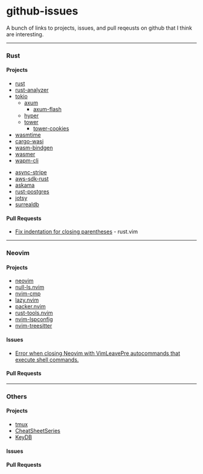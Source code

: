 # github-issues
A bunch of links to projects, issues, and pull reqeusts on github that I think are interesting.

---
### Rust

#### Projects
- [rust](https://github.com/rust-lang/rust)
- [rust-analyzer](https://github.com/rust-analyzer/rust-analyzer)
- [tokio](https://github.com/tokio-rs/tokio)
    * [axum](https://github.com/tokio-rs/axum)
        - [axum-flash](https://github.com/davidpdrsn/axum-flash)
        <!-- - [AxumCSRF](https://github.com/AscendingCreations/AxumCSRF) -->
    * [hyper](https://github.com/hyperium/hyper)
    * [tower](https://github.com/tower-rs/tower)
        - [tower-cookies](https://github.com/imbolc/tower-cookies)
- [wasmtime](https://github.com/bytecodealliance/wasmtime)
- [cargo-wasi](https://github.com/bytecodealliance/cargo-wasi)
- [wasm-bindgen](https://github.com/rustwasm/wasm-bindgen)
- [wasmer](https://github.com/wasmerio/wasmer)
- [wapm-cli](https://github.com/wasmerio/wapm-cli)
<!-- - [enarx](https://github.com/enarx/enarx) -->
- [async-stripe](https://github.com/arlyon/async-stripe)
- [aws-sdk-rust](https://github.com/awslabs/aws-sdk-rust)
- [askama](https://github.com/djc/askama)
- [rust-postgres](https://github.com/sfackler/rust-postgres)
- [jotsy](https://github.com/ohsayan/jotsy)
- [surrealdb](https://github.com/surrealdb/surrealdb)

#### Pull Requests
- [Fix indentation for closing parentheses](https://github.com/rust-lang/rust.vim/pull/444) - rust.vim

---
### Neovim

#### Projects
- [neovim](https://github.com/neovim/neovim)
- [null-ls.nvim](https://github.com/jose-elias-alvarez/null-ls.nvim)
- [nvim-cmp](https://github.com/hrsh7th/nvim-cmp)
- [lazy.nvim](https://github.com/folke/lazy.nvim)
- [packer.nvim](https://github.com/wbthomason/packer.nvim)
- [rust-tools.nvim](https://github.com/simrat39/rust-tools.nvim)
- [nvim-lspconfig](https://github.com/neovim/nvim-lspconfig)
- [nvim-treesitter](https://github.com/nvim-treesitter/nvim-treesitter)

#### Issues
- [Error when closing Neovim with VimLeavePre autocommands that execute shell commands.](https://github.com/neovim/neovim/issues/21856)

#### Pull Requests

---
### Others

#### Projects
- [tmux](https://github.com/tmux/tmux)
- [CheatSheetSeries](https://github.com/OWASP/CheatSheetSeries)
- [KeyDB](https://github.com/Snapchat/KeyDB)

#### Issues

#### Pull Requests


